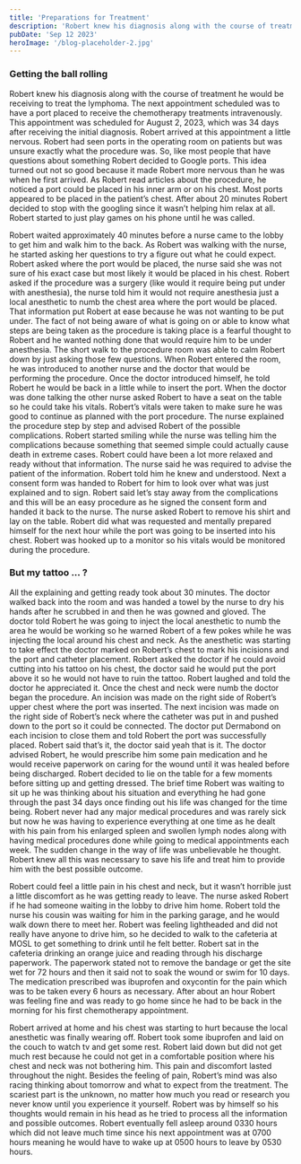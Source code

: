 ```yaml
---
title: 'Preparations for Treatment'
description: 'Robert knew his diagnosis along with the course of treatment'
pubDate: 'Sep 12 2023'
heroImage: '/blog-placeholder-2.jpg'
---
```


### Getting the ball rolling

Robert knew his diagnosis along with the course of treatment he would be receiving to treat the lymphoma. The next appointment scheduled was to have a port placed to receive the chemotherapy treatments intravenously. This appointment was scheduled for August 2, 2023, which was 34 days after receiving the initial diagnosis. Robert arrived at this appointment a little nervous. Robert had seen ports in the operating room on patients but was unsure exactly what the procedure was. So, like most people that have questions about something Robert decided to Google ports. This idea turned out not so good because it made Robert more nervous than he was when he first arrived. As Robert read articles about the procedure, he noticed a port could be placed in his inner arm or on his chest. Most ports appeared to be placed in the patient’s chest. After about 20 minutes Robert decided to stop with the googling since it wasn’t helping him relax at all. Robert started to just play games on his phone until he was called.

Robert waited approximately 40 minutes before a nurse came to the lobby to get him and walk him to the back. As Robert was walking with the nurse, he started asking her questions to try a figure out what he could expect. Robert asked where the port would be placed, the nurse said she was not sure of his exact case but most likely it would be placed in his chest. Robert asked if the procedure was a surgery (like would it require being put under with anesthesia), the nurse told him it would not require anesthesia just a local anesthetic to numb the chest area where the port would be placed. That information put Robert at ease because he was not wanting to be put under. The fact of not being aware of what is going on or able to know what steps are being taken as the procedure is taking place is a fearful thought to Robert and he wanted nothing done that would require him to be under anesthesia. The short walk to the procedure room was able to calm Robert down by just asking those few questions. When Robert entered the room, he was introduced to another nurse and the doctor that would be performing the procedure. Once the doctor introduced himself, he told Robert he would be back in a little while to insert the port. When the doctor was done talking the other nurse asked Robert to have a seat on the table so he could take his vitals. Robert’s vitals were taken to make sure he was good to continue as planned with the port procedure. The nurse explained the procedure step by step and advised Robert of the possible complications. Robert started smiling while the nurse was telling him the complications because something that seemed simple could actually cause death in extreme cases. Robert could have been a lot more relaxed and ready without that information. The nurse said he was required to advise the patient of the information. Robert told him he knew and understood. Next a consent form was handed to Robert for him to look over what was just explained and to sign. Robert said let’s stay away from the complications and this will be an easy procedure as he signed the consent form and handed it back to the nurse. The nurse asked Robert to remove his shirt and lay on the table. Robert did what was requested and mentally prepared himself for the next hour while the port was going to be inserted into his chest. Robert was hooked up to a monitor so his vitals would be monitored during the procedure.

### But my tattoo ... ?

All the explaining and getting ready took about 30 minutes. The doctor walked back into the room and was handed a towel by the nurse to dry his hands after he scrubbed in and then he was gowned and gloved. The doctor told Robert he was going to inject the local anesthetic to numb the area he would be working so he warned Robert of a few pokes while he was injecting the local around his chest and neck. As the anesthetic was starting to take effect the doctor marked on Robert’s chest to mark his incisions and the port and catheter placement. Robert asked the doctor if he could avoid cutting into his tattoo on his chest, the doctor said he would put the port above it so he would not have to ruin the tattoo. Robert laughed and told the doctor he appreciated it. Once the chest and neck were numb the doctor began the procedure. An incision was made on the right side of Robert’s upper chest where the port was inserted. The next incision was made on the right side of Robert’s neck where the catheter was put in and pushed down to the port so it could be connected. The doctor put Dermabond on each incision to close them and told Robert the port was successfully placed. Robert said that’s it, the doctor said yeah that is it. The doctor advised Robert, he would prescribe him some pain medication and he would receive paperwork on caring for the wound until it was healed before being discharged. Robert decided to lie on the table for a few moments before sitting up and getting dressed. The brief time Robert was waiting to sit up he was thinking about his situation and everything he had gone through the past 34 days once finding out his life was changed for the time being. Robert never had any major medical procedures and was rarely sick but now he was having to experience everything at one time as he dealt with his pain from his enlarged spleen and swollen lymph nodes along with having medical procedures done while going to medical appointments each week. The sudden change in the way of life was unbelievable he thought. Robert knew all this was necessary to save his life and treat him to provide him with the best possible outcome.

Robert could feel a little pain in his chest and neck, but it wasn’t horrible just a little discomfort as he was getting ready to leave. The nurse asked Robert if he had someone waiting in the lobby to drive him home. Robert told the nurse his cousin was waiting for him in the parking garage, and he would walk down there to meet her. Robert was feeling lightheaded and did not really have anyone to drive him, so he decided to walk to the cafeteria at MOSL to get something to drink until he felt better. Robert sat in the cafeteria drinking an orange juice and reading through his discharge paperwork. The paperwork stated not to remove the bandage or get the site wet for 72 hours and then it said not to soak the wound or swim for 10 days. The medication prescribed was ibuprofen and oxycontin for the pain which was to be taken every 6 hours as necessary. After about an hour Robert was feeling fine and was ready to go home since he had to be back in the morning for his first chemotherapy appointment.

Robert arrived at home and his chest was starting to hurt because the local anesthetic was finally wearing off. Robert took some ibuprofen and laid on the couch to watch tv and get some rest. Robert laid down but did not get much rest because he could not get in a comfortable position where his chest and neck was not bothering him. This pain and discomfort lasted throughout the night. Besides the feeling of pain, Robert’s mind was also racing thinking about tomorrow and what to expect from the treatment. The scariest part is the unknown, no matter how much you read or research you never know until you experience it yourself. Robert was by himself so his thoughts would remain in his head as he tried to process all the information and possible outcomes. Robert eventually fell asleep around 0330 hours which did not leave much time since his next appointment was at 0700 hours meaning he would have to wake up at 0500 hours to leave by 0530 hours.
